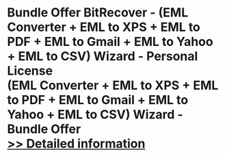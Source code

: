 # Bundle Offer BitRecover - (EML Converter + EML to XPS + EML to PDF + EML to Gmail + EML to Yahoo + EML to CSV) Wizard - Personal License<br />(EML Converter + EML to XPS + EML to PDF + EML to Gmail + EML to Yahoo + EML to CSV) Wizard - Bundle Offer<br />[>> Detailed information](https://secure.shareit.com/shareit/product.html?productid=300998734&affiliateid=200057808)